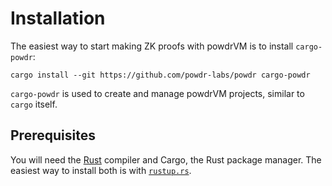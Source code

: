 # Installation

The easiest way to start making ZK proofs with powdrVM is to install `cargo-powdr`:

```console
cargo install --git https://github.com/powdr-labs/powdr cargo-powdr
```

`cargo-powdr` is used to create and manage powdrVM projects, similar to `cargo` itself.

## Prerequisites

You will need the [Rust](https://rust-lang.org) compiler and Cargo, the Rust package manager.
The easiest way to install both is with [`rustup.rs`](https://rustup.rs/).
